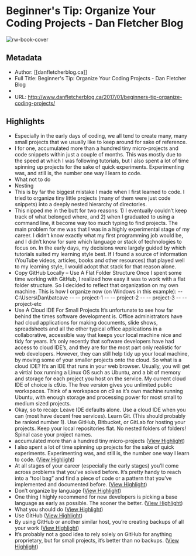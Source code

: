 # Beginner's Tip: Organize Your Coding Projects - Dan Fletcher Blog

![rw-book-cover](https://readwise-assets.s3.amazonaws.com/static/images/article1.be68295a7e40.png)

## Metadata
- Author: [[danfletcherblog.ca]]
- Full Title: Beginner's Tip: Organize Your Coding Projects - Dan Fletcher Blog
- 
- URL: http://www.danfletcherblog.ca/2017/01/beginners-tip-organize-coding-projects/

## Highlights
- Especially in the early days of coding, we all tend to create many, many small projects that we usually like to keep around for sake of reference.
- I for one, accumulated more than a hundred tiny micro-projects and code snippets within just a couple of months. This was mostly due to the speed at which I was following tutorials, but I also spent a lot of time spinning up projects for the sake of quick experiments. Experimenting was, and still is, the number one way I learn to code.
- What not to do
- Nesting
- This is by far the biggest mistake I made when I first learned to code. I tried to organize tiny little projects (many of them were just code snippets) into a deeply nested hierarchy of directories.
- This nipped me in the butt for two reasons: 1) I eventually couldn’t keep track of what belonged where, and 2) when I graduated to using a command line, it become way too much typing to find projects.
  The main problem for me was that I was in a highly experimental stage of my career. I didn’t know exactly what my first programming job would be, and I didn’t know for sure which language or stack of technologies to focus on.
  In the early days, my decisions were largely guided by which tutorials suited my learning style best. If I found a source of information (YouTube videos, articles, books and other resources) that played well to my learning style, I would adopt that stack for that reason alone.
- Copy GitHub Locally – Use A Flat Folder Structure
  Once I spent some time working with GitHub, I realized how easy it was to work with a flat folder structure. So I decided to reflect that organization on my own machine.
  This is how I organize now (on Windows in this example):
  -- C:\Users\Dan\batcave
  -- -- project-1
  -- -- project-2
  -- -- project-3
  -- -- project-etc
- Use A Cloud IDE For Small Projects
  It’s unfortunate to see how far behind the times software development is. Office administrators have had cloud applications for making documents, slide shows, spreadsheets and all the other typical office applications in a collaborative, accessible way that keeps your local machine nice and tidy for years.
  It’s only recently that software developers have had access to cloud IDE’s, and they are for the most part only realistic for web developers.
  However, they can still help tidy up your local machine, by moving some of your smaller projects onto the cloud.
  So what is a cloud IDE? It’s an IDE that runs in your web browser. Usually, you will get a virtial box running a Linux OS such as Ubuntu, and a bit of memory and storage for each project you host on the service.
  My current cloud IDE of choice is c9.io. The free version gives you unlimited public workspaces. Think of a workspace on c9 as it’s own machine running Ubuntu, with enough storage and processing power for most small to medium sized projects.
- Okay, so to recap:
  Leave IDE defaults alone.
  Use a cloud IDE when you can (most have decent free services).
  Learn Git. (This should probably be ranked number 1).
  Use GitHub, Bitbucket, or GitLab for hosting your projects.
  Keep your local repositories flat. No nested folders of folders!
  Spinal case your project names.
- accumulated more than a hundred tiny micro-projects ([View Highlight](https://instapaper.com/read/1307996394/14298847))
- I also spent a lot of time spinning up projects for the sake of quick experiments. Experimenting was, and still is, the number one way I learn to code. ([View Highlight](https://instapaper.com/read/1307996394/14298850))
- At all stages of your career (especially the early stages) you’ll come across problems that you’ve solved before. It’s pretty handy to reach into a “tool bag” and find a piece of code or a pattern that you’ve implemented and documented before. ([View Highlight](https://instapaper.com/read/1307996394/14298854))
- Don’t organize by language ([View Highlight](https://instapaper.com/read/1307996394/14298858))
- One thing I highly recommend for new developers is picking a base language as early as possible. The sooner the better. ([View Highlight](https://instapaper.com/read/1307996394/14298861))
- What you should do ([View Highlight](https://instapaper.com/read/1307996394/14298866))
- Use GitHub ([View Highlight](https://instapaper.com/read/1307996394/14298867))
- By using GitHub or another similar host, you’re creating backups of all your work ([View Highlight](https://instapaper.com/read/1307996394/14298873))
- It’s probably not a good idea to rely solely on GitHub for anything proprietary, but for small projects, it’s better than no backups. ([View Highlight](https://instapaper.com/read/1307996394/14298879))
